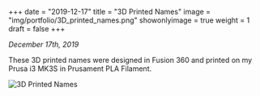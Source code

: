 +++
date = "2019-12-17"
title = "3D Printed Names"
image = "img/portfolio/3D_printed_names.png"
showonlyimage = true
weight = 1
draft = false
+++

*December 17th, 2019*

These 3D printed names were designed in Fusion 360 and printed on my Prusa i3 MK3S in Prusament PLA Filament.

![3D Printed Names][1]

[1]: /img/portfolio/3D_printed_names.png
